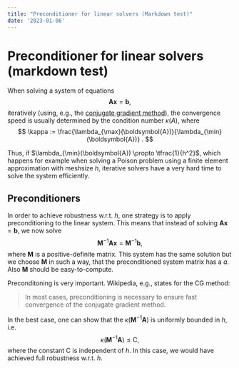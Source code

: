 ```yaml
---
title: "Preconditioner for linear solvers (Markdown test)"
date: '2023-01-06'
---
```


# Preconditioner for linear solvers (markdown test)

When solving a system of equations
$$
  \boldsymbol{A} \boldsymbol{x} = \boldsymbol{b},
$$
iteratively (using, e.g., the [conjugate gradient method](https://en.wikipedia.org/wiki/Conjugate_gradient_method)), the convergence speed is usually determined by the condition number $\kappa(A)$, where
$$
\kappa := \frac{\lambda_{\max}(\boldsymbol{A})}{\lambda_{\min}(\boldsymbol{A})}
.
$$

Thus, if $\lambda_{\min}(\boldsymbol{A}) \propto \tfrac{1}{h^2}$, which happens for example when solving a Poison problem using a finite element approximation with meshsize $h$, iterative solvers have a very hard time to solve the system efficiently.

## Preconditioners

In order to achieve robustness w.r.t. $h$, one strategy is to apply preconditioning to the linear system. This means that instead of solving $\boldsymbol{A} \boldsymbol{x} = \boldsymbol{b}$, we now solve
$$
  \boldsymbol{M}^{-1} \boldsymbol{A} \boldsymbol{x} = \boldsymbol{M}^{-1} \boldsymbol{b}
  ,
$$
where $\boldsymbol{M}$ is a positive-definite matrix. This system has the same solution but we choose $\boldsymbol{M}$ in such a way, that the preconditioned system matrix has a $a$. Also $\boldsymbol{M}$ should be easy-to-compute.

Preconditoning is very important. Wikipedia, e.g., states for the CG method:

> In most cases, preconditioning is necessary to ensure fast convergence of the conjugate gradient method.

In the best case, one can show that the $\kappa(\boldsymbol{M}^{-1} \boldsymbol{A})$ is uniformly bounded in $h$, i.e.
$$
  \kappa(\boldsymbol{M}^{-1} \boldsymbol{A}) \le \mathsf{C}
  ,
$$
where the constant $\mathsf{C}$ is independent of $h$. In this case, we would have achieved full robustness w.r.t. $h$.
